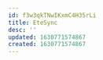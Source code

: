 ```yaml
---
id: f3w3qkTNwIKxmC4H35rLi
title: EteSync
desc: ''
updated: 1630771574867
created: 1630771574867
---
```


